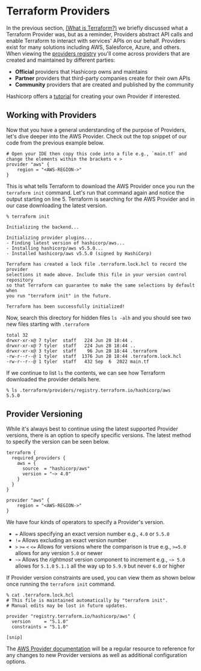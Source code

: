 # Terraform Providers
In the previous section, [(What is Terraform?)](../1_mod/2_terraform_overview.md) we briefly discussed what a Terraform Provider was, but as a reminder, Providers abstract API calls and enable Terraform to interact with services' APIs on our behalf. Providers exist for many solutions including AWS, Salesforce, Azure, and others. When viewing the [providers registry](https://registry.terraform.io/browse/providers) you'll come across providers that are created and maintained by different parties:
- **Official** providers that Hashicorp owns and maintains
- **Partner** providers that third-party companies create for their own APIs
- **Community** providers that are created and published by the community 

Hashicorp offers a [tutorial](https://developer.hashicorp.com/terraform/tutorials/providers-plugin-framework?utm_source=WEBSITE&utm_medium=WEB_IO&utm_offer=ARTICLE_PAGE&utm_content=DOCS) for creating your own Provider if interested.

## Working with Providers
Now that you have a general understanding of the purpose of Providers, let's dive deeper into the AWS Provider. Check out the top snippet of our code from the previous example below. 

```
# Open your IDE then copy this code into a file e.g., `main.tf` and change the elements within the brackets < >
provider "aws" {
    region = "<AWS-REGION->"
}
```

This is what tells Terraform to download the AWS Provider once you run the `terraform init` command. Let's run that command again and notice the output starting on line 5. Terraform is searching for the AWS Provider and in our case downloading the latest version.

```
% terraform init

Initializing the backend...

Initializing provider plugins...
- Finding latest version of hashicorp/aws...
- Installing hashicorp/aws v5.5.0...
- Installed hashicorp/aws v5.5.0 (signed by HashiCorp)

Terraform has created a lock file .terraform.lock.hcl to record the provider
selections it made above. Include this file in your version control repository
so that Terraform can guarantee to make the same selections by default when
you run "terraform init" in the future.

Terraform has been successfully initialized!
```

Now, search this directory for hidden files `ls -alh` and you should see two new files starting with `.terraform`


```
total 32
drwxr-xr-x@ 7 tyler  staff   224 Jun 28 18:44 .
drwxr-xr-x@ 7 tyler  staff   224 Jun 28 18:44 ..
drwxr-xr-x@ 3 tyler  staff    96 Jun 28 18:44 .terraform
-rw-r--r--@ 1 tyler  staff  1376 Jun 28 18:44 .terraform.lock.hcl
-rw-r--r--@ 1 tyler  staff   432 Sep  6  2022 main.tf
```

If we continue to list `ls` the contents, we can see how Terraform downloaded the provider details here.

```
% ls .terraform/providers/registry.terraform.io/hashicorp/aws 
5.5.0
```

## Provider Versioning
While it's always best to continue using the latest supported Provider versions, there is an option to specify specific versions. The latest method to specify the version can be seen below. 

```
terraform {
  required_providers {
    aws = {
      source  = "hashicorp/aws"
      version = "~> 4.0"
    }
  }
}

provider "aws" {
    region = "<AWS-REGION->"
}
```

We have four kinds of operators to specify a Provider's version. 

- `=` Allows specifying an exact version number e.g., `4.0` or `5.5.0`
- `!=` Allows excluding an exact version number
- `>` `>=` `<` `<=` Allows for versions where the comparison is true e.g., `>=5.0` allows for any version `5.0` or newer
- `~>` Allows the *rightmost* version component to increment e.g., `~> 5.0` allows for `5.1.0` `5.1.1` all the way up to `5.9.9` but never `6.0` or higher

If Provider version constraints are used, you can view them as shown below once running the `terraform init` command.

```
% cat .terraform.lock.hcl 
# This file is maintained automatically by "terraform init".
# Manual edits may be lost in future updates.

provider "registry.terraform.io/hashicorp/aws" {
  version     = "5.1.0"
  constraints = "5.1.0"

[snip]
```

The [AWS Provider documentation](https://registry.terraform.io/providers/hashicorp/aws/latest/docs#argument-reference) will be a regular resource to reference for any changes to new Provider versions as well as additional configuration options. 